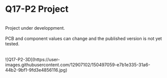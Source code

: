 # Q17-P2 Project</b><br>
<br>
Project under developpment.<br>
<br>
PCB and component values can change and the published version is not yet tested.<br>
<br>
<br>
![Q17-P2-3D](https://user-images.githubusercontent.com/12907102/150497059-e7b1e335-31a6-44b2-9bf1-9fd3e4856116.jpg)

